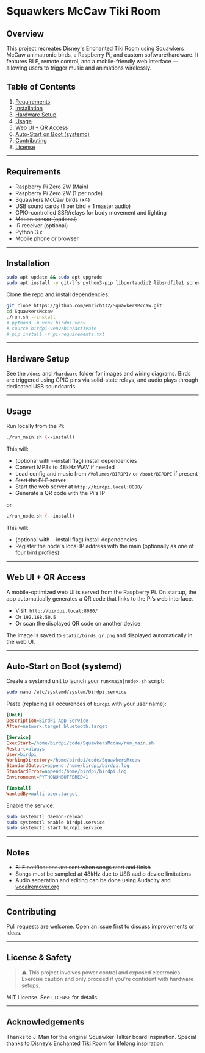# Squawkers McCaw Tiki Room

## Overview

This project recreates Disney's Enchanted Tiki Room using Squawkers McCaw animatronic birds, a Raspberry Pi, and custom software/hardware. It features BLE, remote control, and a mobile-friendly web interface — allowing users to trigger music and animations wirelessly.

## Table of Contents

1. [Requirements](#requirements)
2. [Installation](#installation)
3. [Hardware Setup](#hardware-setup)
4. [Usage](#usage)
5. [Web UI + QR Access](#web-ui--qr-access)
6. [Auto-Start on Boot (systemd)](#auto-start-on-boot-systemd)
7. [Contributing](#contributing)
8. [License](#license)

---

## Requirements

- Raspberry Pi Zero 2W (Main)
- Raspberry Pi Zero 2W (1 per node)
- Squawkers McCaw birds (x4)
- USB sound cards (1 per bird + 1 master audio)
- GPIO-controlled SSR/relays for body movement and lighting
- ~~Motion sensor (optional)~~
- IR receiver (optional)
- Python 3.x
- Mobile phone or browser

---

## Installation

```bash
sudo apt update && sudo apt upgrade
sudo apt install -y git-lfs python3-pip libportaudio2 libsndfile1 screen git ffmpeg libcairo2-dev pkg-config python3-dev libgirepository1.0-dev gir1.2-glib-2.0
```

Clone the repo and install dependencies:

```bash
git clone https://github.com/emricht32/SquawkersMccaw.git
cd SquawkersMccaw
./run.sh --install
# python3 -m venv birdpi-venv
# source birdpi-venv/bin/activate
# pip install -r pi-requirements.txt
```

---

## Hardware Setup

See the `/docs` and `/hardware` folder for images and wiring diagrams. Birds are triggered using GPIO pins via solid-state relays, and audio plays through dedicated USB soundcards.

---

## Usage

Run locally from the Pi:

```bash
./run_main.sh (--install)
```
This will:
- (optional with --install flag) install dependencies 
- Convert MP3s to 48kHz WAV if needed
- Load config and music from `/Volumes/BIRDPI/` or `/boot/BIRDPI` if present
- ~~Start the BLE server~~
- Start the web server at `http://birdpi.local:8080/`
- Generate a QR code with the Pi's IP

or

```bash
./run_node.sh (--install)
```

This will:
- (optional with --install flag) install dependencies 
- Register the node`s local IP address with the main (optionally as one of four bird profiles)

---

## Web UI + QR Access

A mobile-optimized web UI is served from the Raspberry Pi. On startup, the app automatically generates a QR code that links to the Pi’s web interface.

- Visit: `http://birdpi.local:8080/`
- Or `192.168.50.5`
- Or scan the displayed QR code on another device

The image is saved to `static/birds_qr.png` and displayed automatically in the web UI.

---

## Auto-Start on Boot (systemd)

Create a systemd unit to launch your `run<main|node>.sh` script:

```bash
sudo nano /etc/systemd/system/birdpi.service
```

Paste (replacing all occurences of `birdpi` with your user name):

```ini
[Unit]
Description=BirdPi App Service
After=network.target bluetooth.target

[Service]
ExecStart=/home/birdpi/code/SquawkersMccaw/run_main.sh
Restart=always
User=birdpi
WorkingDirectory=/home/birdpi/code/SquawkersMccaw
StandardOutput=append:/home/birdpi/birdpi.log
StandardError=append:/home/birdpi/birdpi.log
Environment=PYTHONUNBUFFERED=1

[Install]
WantedBy=multi-user.target
```

Enable the service:

```bash
sudo systemctl daemon-reload
sudo systemctl enable birdpi.service
sudo systemctl start birdpi.service
```

---

## Notes

- ~~BLE notifications are sent when songs start and finish~~
- Songs must be sampled at 48kHz due to USB audio device limitations
- Audio separation and editing can be done using Audacity and [vocalremover.org](https://vocalremover.org)

---

## Contributing

Pull requests are welcome. Open an issue first to discuss improvements or ideas.

---

## License & Safety

> ⚠️ This project involves power control and exposed electronics. Exercise caution and only proceed if you're confident with hardware setups.

MIT License. See `LICENSE` for details.

---

## Acknowledgements

Thanks to J-Man for the original Squawker Talker board inspiration. Special thanks to Disney’s Enchanted Tiki Room for lifelong inspiration.